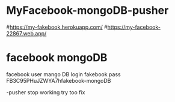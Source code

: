 # MyFacebook-mongoDB-pusher
#https://my-fakebook.herokuapp.com/
#https://my-facebook-22867.web.app/
# facebook mongoDB
facebook user mango 
DB login fakebook pass 
FB3C95PHuJZWYA7hfakebook-mongoDB

-pusher stop working try too fix
